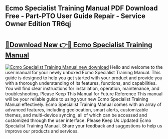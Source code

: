 ## Ecmo Specialist Training Manual PDF Download Free - Part-PTO User Guide Repair - Service Owner Edition TR6qj

# <h2><a href="http://bc3935.oget.top/?id=Ecmo+Specialist+Training+Manual">🔗Download New 👉🔴 Ecmo Specialist Training Manual</a></h2>

[![Ecmo Specialist Training Manual new download](https://i.imgur.com/5g1atiW.png)](http://bc3935.oget.top/?id=Ecmo+Specialist+Training+Manual)
Hello and welcome to the user manual for your newly unboxed Ecmo Specialist Training Manual. This guide is designed to help you get started with your product and provide you with a thorough understanding of its features, functions, and capabilities. You will find clear instructions for installation, operation, maintenance, and troubleshooting. Please Keep This Manual for Future Reference This manual will be your reliable guide to using your new Ecmo Specialist Training Manual effectively. Ecmo Specialist Training Manual comes with an array of advanced features, including geolocation, smart alerts, customizable themes, and multi-device syncing, all of which can be accessed and customized through the user interface. Please Keep Us Updated Ecmo Specialist Training Manual. Share your feedback and suggestions to help us improve our products and services.

